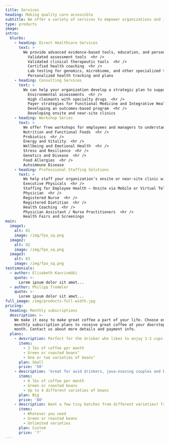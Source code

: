 ```yaml
---
title: Services
heading: Making quality care accessible
subtitle: We offer a variety of services to empower organizations and individuals.
type: products
image: 
intro:
  blurbs:
    - heading: Direct Healthcare Services
      text: >
        We provide advanced evidence-based tools, education, and personalized treatment plans that work with your team and program goals.  <hr />
          Validated assessment tools  <hr />
          Validated clinical therapeutic tools  <hr />
          Certified health coaching  <hr />
          Lab testing for genomics, microbiome, and other specialized tests  <hr />
          Personalized health tracking and plans
    - heading: Consulting Services
      text: >
        We can help your organization develop a strategic plan to support Integrative Health solutions for your worksite including:  <hr />
          Environmental assessments  <hr />
          High claimants with specialty drugs  <hr />
          Payer strategies for Functional Medicine and Integrative Health  <hr />
          Developing an outcomes-based program  <hr />
          Developing onsite and near-site clinics
    - heading: Workshop Series
      text: >
        We offer free workshops for employees and managers to understand new research in medicine and nutrition:  <hr />
        Nutrition and Functional Foods  <hr />
        Probiotics  <hr />
        Energy and Vitality  <hr />
        Wellbeing and Emotional Health  <hr />
        Stress and Resilience  <hr />
        Genetics and Disease  <hr />
        Food Allergies  <hr />
        Autoimmune Disease
    - heading: Professional Staffing Solutions
      text: >
        We help staff your organization’s onsite or near-site clinic with functional medicine and integrative health providers.  <hr />
        Executive Physicals  <hr />
        Staffing for Employee Health – Onsite via Mobile or Virtual Telehealth  <hr />
        Physician  <hr />
        Registered Nurse  <hr />
        Registered Dietitian  <hr />
        Health Coaching  <hr />
        Physician Assistant / Nurse Practitioners  <hr />
        Health Fairs and Screenings
main:
  image1:
    alt: 01
    image: /img/fpo_sq.png
  image2:
    alt: 02
    image: /img/fpo_sq.png
  image3:
    alt: 03
    image: /img/fpo_sq.png
testimonials:
  - author: Elisabeth Kaurismäki
    quote: >-
      Lorem ipsum dolor sit amet...
  - author: Philipp Trommler
    quote: >-
      Lorem ipsum dolor sit amet...
full_image: /img/products-full-width.jpg
pricing:
  heading: Monthly subscriptions
  description: >-
    We make it easy to make great coffee a part of your life. Choose one of our
    monthly subscription plans to receive great coffee at your doorstep each
    month. Contact us about more details and payment info.
  plans:
    - description: Perfect for the drinker who likes to enjoy 1-2 cups per day.
      items:
        - 3 lbs of coffee per month
        - Green or roasted beans"
        - One or two varieties of beans"
      plan: Small
      price: '50'
    - description: 'Great for avid drinkers, java-nsoving couples and bigger crowds'
      items:
        - 6 lbs of coffee per month
        - Green or roasted beans
        - Up to 4 different varieties of beans
      plan: Big
      price: '80'
    - description: Want a few tiny batches from different varieties? Try our custom plan
      items:
        - Whatever you need
        - Green or roasted beans
        - Unlimited varieties
      plan: Custom
      price: '?'
---
```



